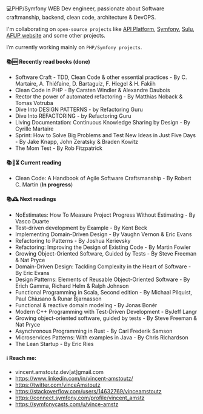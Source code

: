 💻PHP/Symfony WEB Dev engineer, passionate about  Software craftmanship, backend, clean code, architecture & DevOPS.

I'm collaborating on `open-source projects` like [API Platform]([url](https://api-platform.com/)), [Symfony]([url](https://symfony.com/)), [Sulu]([url](https://sulu.io/)), [AFUP website]([url](https://afup.org/home)) and some other projects.

I’m currently working mainly on `PHP/Symfony projects`.

#### 📚🆕 Recently read books (done)
- Software Craft - TDD, Clean Code & other essential practices - By C. Martaire, A. Thiéfaine, D. Bartaguiz, F. Hiegel & H. Fakiih
- Clean Code in PHP - By Carsten Windler & Alexandre Daubois
- Rector the power of automated refactoring - By Matthias Noback & Tomas Votruba
- Dive Into DESIGN PATTERNS - by Refactoring Guru
- Dive Into REFACTORING - by Refactoring Guru
- Living Documentation: Continuous Knowledge Sharing by Design - By Cyrille Martaire
- Sprint: How to Solve Big Problems and Test New Ideas in Just Five Days - By Jake Knapp, John Zeratsky & Braden Kowitz 
- The Mom Test - By Rob Fitzpatrick

#### 📚📶⏳ Current reading
- Clean Code: A Handbook of Agile Software Craftsmanship - By Robert C. Martin (**In progress**)

#### 📚🕰️ Next readings
- NoEstimates: How To Measure Project Progress Without Estimating - By Vasco Duarte
- Test-driven development by Example - By Kent Beck
- Implementing Domain-Driven Design - By Vaughn Vernon & Eric Evans
- Refactoring to Patterns - By Joshua Kerievsky
- Refactoring: Improving the Design of Existing Code - By Martin Fowler
- Growing Object-Oriented Software, Guided by Tests - By Steve Freeman & Nat Pryce
- Domain-Driven Design: Tackling Complexity in the Heart of Software - By Eric Evans
- Design Patterns: Elements of Reusable Object-Oriented Software - By Erich Gamma, Richard Helm & Ralph Johnson
- Functional Programming in Scala, Second edition - By Michaal Pilquist, Paul Chiusano & Runar Bjarnasson
- Functional & reactive domain modeling - By Jonas Bonér
- Modern C++ Programming with Test-Driven Development - ByJeff Langr
- Growing object-oriented software, guided by tests - By Steve Freeman & Nat Pryce
- Asynchronous Programming in Rust - By Carl Frederik Samson
- Microservices Patterns: With examples in Java - By Chris Richardson
- The Lean Startup - By Eric Ries

#### ℹ️ Reach me:
  -    vincent.amstoutz.dev[at]gmail.com
  -    https://www.linkedin.com/in/vincent-amstoutz/
  -    https://twitter.com/vinceAmstoutz
  -    https://stackoverflow.com/users/14632769/vinceamstoutz
  -    https://connect.symfony.com/profile/vincent_amstz
  -    https://symfonycasts.com/u/vince-amstz
